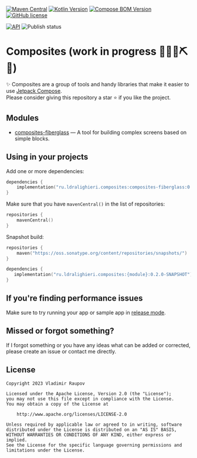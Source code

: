 ﻿[![Maven Central](https://img.shields.io/maven-central/v/ru.ldralighieri.composites/composites-fiberglass.svg)](https://search.maven.org/search?q=g:ru.ldralighieri.composites)
[![Kotlin Version](https://img.shields.io/badge/Kotlin-v1.8.0-blue.svg?logo=kotlin)](https://kotlinlang.org)
[![Compose BOM Version](https://img.shields.io/badge/Compose-v2023.01.00-blue.svg?logo=jetpackcompose)](https://developer.android.com/jetpack/compose)
[![GitHub license](https://img.shields.io/badge/license-Apache%20License%202.0-blue.svg)](https://www.apache.org/licenses/LICENSE-2.0)

[![API](https://img.shields.io/badge/API-21%2B-brightgreen.svg)](https://android-arsenal.com/api?level=21)
![Publish status](https://github.com/LDRAlighieri/Composites/actions/workflows/publish.yml/badge.svg)

# Composites (work in progress 🚧🔧️👷⛏🚧)

✨ Composites are a group of tools and handy libraries that make it easier to use [Jetpack Compose][compose].  
Please consider giving this repository a star ⭐ if you like the project.


## Modules
* [composites-fiberglass] &mdash; A tool for building complex screens based on simple blocks.


## Using in your projects

Add one or more dependencies:

```kotlin
dependencies {
    implementation("ru.ldralighieri.composites:composites-fiberglass:0.1.0")
}
```

Make sure that you have `mavenCentral()` in the list of repositories:

```kotlin
repositories {
    mavenCentral()
}
```

Snapshot build:
```kotlin
repositories {
    maven("https://oss.sonatype.org/content/repositories/snapshots/")
}

dependencies {
   implementation("ru.ldralighieri.composites:{module}:0.2.0-SNAPSHOT")
}
```


## If you're finding performance issues

Make sure to try running your app or sample app in [release mode][performance].


## Missed or forgot something?

If I forgot something or you have any ideas what can be added or corrected, please create an issue or contact me directly.


## License

```
Copyright 2023 Vladimir Raupov

Licensed under the Apache License, Version 2.0 (the "License");
you may not use this file except in compliance with the License.
You may obtain a copy of the License at

    http://www.apache.org/licenses/LICENSE-2.0

Unless required by applicable law or agreed to in writing, software
distributed under the License is distributed on an "AS IS" BASIS,
WITHOUT WARRANTIES OR CONDITIONS OF ANY KIND, either express or implied.
See the License for the specific language governing permissions and
limitations under the License.
```


[compose]: https://developer.android.com/jetpack/compose
[composites-fiberglass]: https://github.com/LDRAlighieri/Composites/tree/main/composites-fiberglass
[performance]: https://developer.android.com/jetpack/compose/performance#build-release
